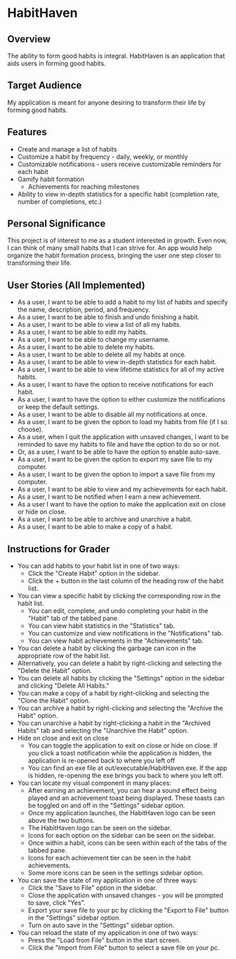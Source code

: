# HabitHaven 

## Overview

The ability to form good habits is integral. HabitHaven is an application that 
aids users in forming good habits.  

## Target Audience

My application is meant for anyone desiring to transform their life by forming good
habits.

## Features
- Create and manage a list of habits
- Customize a habit by frequency - daily, weekly, or monthly
- Customizable notifications - users receive customizable reminders for each habit
- Gamify habit formation
  - Achievements for reaching milestones
- Ability to view in-depth statistics for a specific habit (completion rate, number of 
completions, etc.)
## Personal Significance
 This project is of interest to me as a student interested in growth. Even now, I can 
 think of many small habits that I can strive for. An app would help organize the 
 habit formation process, bringing the user one step closer to transforming their
 life.
 ## User Stories (All Implemented)
- As a user, I want to be able to add a habit to my list of habits and specify the
name, description, period, and frequency. 
- As a user, I want to be able to finish and undo finishing a habit.
- As a user, I want to be able to view a list of all my habits.
- As a user, I want to be able to edit my habits.
- As a user, I want to be able to change my username.
- As a user, I want to be able to delete my habits.
- As a user, I want to be able to delete all my habits at once.
- As a user, I want to be able to view in-depth statistics for each habit.
- As a user, I want to be able to view lifetime statistics for all of my active habits.
- As a user, I want to have the option to receive notifications for each habit.
- As a user, I want to have the option to either customize the notifications or keep the default settings.
- As a user, I want to be able to disable all my notifications at once.
- As a user, I want to be given the option to load my habits from file (if I so choose).
- As a user, when I quit the application with unsaved changes, I want to be reminded to save my habits to file and have the option to do so or not.
- Or, as a user, I want to be able to have the option to enable auto-save.
- As a user, I want to be given the option to export my save file to my computer.
- As a user, I want to be given the option to import a save file from my computer.
- As a user, I want to be able to view and my achievements for each habit.
- As a user, I want to be notified when I earn a new achievement.
- As a user I want to have the option to make the application exit on close or hide on close.
- As a user, I want to be able to archive and unarchive a habit. 
- As a user, I want to be able to make a copy of a habit.
## Instructions for Grader
- You can add habits to your habit list in one of two ways: 
  - Click the "Create Habit" option in the sidebar.
  - Click the + button in the last column of the heading row of the habit list.
- You can view a specific habit by clicking the corresponding row in the habit list.
  - You can edit, complete, and undo completing your habit in the "Habit" tab of the tabbed pane.
  - You can view habit statistics in the "Statistics" tab. 
  - You can customize and view notifications in the "Notifications" tab.
  - You can view habit achievements in the "Achievements" tab.
- You can delete a habit by clicking the garbage can icon in the appropriate row of the habit list. 
- Alternatively, you can delete a habit by right-clicking and selecting the "Delete the Habit" option.
- You can delete all habits by clicking the "Settings" option in the sidebar and clicking "Delete All Habits."
- You can make a copy of a habit by right-clicking and selecting the "Clone the Habit" option.
- You can archive a habit by right-clicking and selecting the "Archive the Habit" option.
- You can unarchive a habit by right-clicking a habit in the "Archived Habits" tab and selecting the "Unarchive the Habit" option.
- Hide on close and exit on close
  - You can toggle the application to exit on close or hide on close. If you click a toast notification while the application is hidden, the application is re-opened back to where you left off
  - You can find an exe file at out/executable/HabitHaven.exe. If the app is hidden, re-opening the exe brings you back to where you left off.
- You can locate my visual component in many places:
  - After earning an achievement, you can hear a sound effect being played and an achievement toast being displayed. These toasts can be toggled on and off in the "Settings" sidebar option.
  - Once my application launches, the HabitHaven logo can be seen above the two buttons.
  - The HabitHaven logo can be seen on the sidebar. 
  - Icons for each option on the sidebar can be seen on the sidebar. 
  - Once within a habit, icons can be seen within each of the tabs of the tabbed pane.
  - Icons for each achievement tier can be seen in the habit achievements.
  - Some more icons can be seen in the settings sidebar option.
- You can save the state of my application in one of three ways: 
  - Click the "Save to File" option in the sidebar.
  - Close the application with unsaved changes - you will be prompted to save, click "Yes".
  - Export your save file to your pc by clicking the "Export to File" button in the "Settings" sidebar option.
  - Turn on auto save in the "Settings" sidebar option.
- You can reload the state of my application in one of two ways:
  - Press the "Load from File" button in the start screen.
  - Click the "Import from File" button to select a save file on your pc.